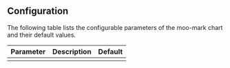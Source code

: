 ## Configuration

The following table lists the configurable parameters of the moo-mark chart and their default values.

| Parameter | Description | Default |
| --------- | ----------- | ------- |
|           |             |         |